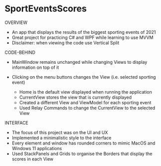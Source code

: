 # SportEventsScores

OVERVIEW
- An app that displays the results of the biggest sporting events of 2021
- Great project for practicing C# and WPF while learning to use MVVM
- Disclaimer: when viewing the code use Vertical Split

CODE-BEHIND
- MainWindow remains unchanged while changing Views to display information on top of it
- Clicking on the menu buttons changes the View (i.e. selected sporting event)

    - Home is the default view displayed when running the application
    - CurrentView stores the view that is currently displayed
    - Created a different View and ViewModel for each sporting event 
    - Used Relay Commands to change the CurrentView to the selected View
 
INTERFACE
- The focus of this project was on the UI and UX
- Implemented a minimalistic style to the interface
- Every element and window has rounded corners to mimic MacOS and Windows 11 applications
- Used StackPanels and Grids to organise the Borders that display the scores in each View
